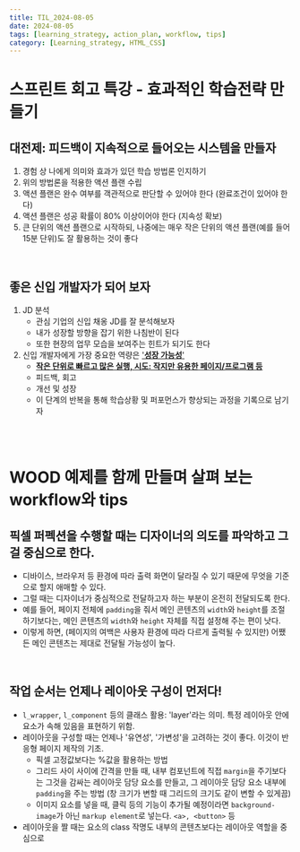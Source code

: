 ```yaml
---
title: TIL_2024-08-05
date: 2024-08-05
tags: [learning_strategy, action_plan, workflow, tips]
category: [Learning_strategy, HTML_CSS]
---
```


# 스프린트 회고 특강 - 효과적인 학습전략 만들기

## 대전제: 피드백이 지속적으로 들어오는 시스템을 만들자
1. 경험 상 나에게 의미와 효과가 있던 학습 방법론 인지하기
2. 위의 방법론을 적용한 액션 플랜 수립
3. 액션 플랜은 완수 여부를 객관적으로 판단할 수 있어야 한다 (완료조건이 있어야 한다)
4. 액션 플랜은 성공 확률이 80% 이상이어야 한다 (지속성 확보)
4. 큰 단위의 액션 플랜으로 시작하되, 나중에는 매우 작은 단위의 액션 플랜(예를 들어 15분 단위)도 잘 활용하는 것이 좋다
<br>

## 좋은 신입 개발자가 되어 보자 ##
1. JD 분석
    - 관심 기업의 신입 채옹 JD를 잘 분석해보자
    - 내가 성장할 방향을 잡기 위한 나침반이 된다
    - 또한 현장의 업무 모습을 보여주는 힌트가 되기도 한다
2. 신입 개발자에게 가장 중요한 역량은 <u>'**성장 가능성**'</u>
    - <u>**작은 단위로 빠르고 많은 실행, 시도: 작지만 유용한 페이지/프로그램 등**</u>
    - 피드백, 회고
    - 개선 및 성장
    - 이 단계의 반복을 통해 학습상황 및 퍼포먼스가 향상되는 과정을 기록으로 남기자 
<br>
<br>

# WOOD 예제를 함께 만들며 살펴 보는 workflow와 tips

## 픽셀 퍼펙션을 수행할 때는 디자이너의 의도를 파악하고 그걸 중심으로 한다.
- 디바이스, 브라우저 등 환경에 따라 출력 화면이 달라질 수 있기 때문에 무엇을 기준으로 할지 애매할 수 있다.
- 그럴 때는 디자이너가 중심적으로 전달하고자 하는 부분이 온전히 전달되도록 한다.
- 예를 들어, 페이지 전체에 `padding`을 줘서 메인 콘텐츠의 `width`와 `height`를 조절하기보다는, 메인 콘텐츠의 `width`와 `height` 자체를 직접 설정해 주는 편이 낫다.
- 이렇게 하면, (페이지의 여백은 사용자 환경에 따라 다르게 출력될 수 있지만) 어쨌든 메인 콘텐츠는 제대로 전달될 가능성이 높다.
<br>

## 작업 순서는 언제나 레이아웃 구성이 먼저다!
- `l_wrapper`, `l_component` 등의 클래스 활용: 'layer'라는 의미. 특정 레이아웃 안에 요소가 속해 있음을 표현하기 위함.
- 레이아웃을 구성할 때는 언제나 '유연성', '가변성'을 고려하는 것이 좋다. 이것이 반응형 페이지 제작의 기초.
    - 픽셀 고정값보다는 %값을 활용하는 방법
    - 그리드 사이 사이에 간격을 만들 때, 내부 컴포넌트에 직접 `margin`을 주기보다는 그것을 감싸는 레이아웃 담당 요소를 만들고, 그 레이아웃 담당 요소 내부에 `padding`을 주는 방법 (창 크기가 변할 때 그리드의 크기도 같이 변할 수 있게끔)
    - 이미지 요소를 넣을 때, 클릭 등의 기능이 추가될 예정이라면 `background-image`가 아닌 `markup element`로 넣는다. `<a>, <button>` 등
- 레이아웃을 짤 때는 요소의 class 작명도 내부의 콘텐츠보다는 레이아웃 역할을 중심으로